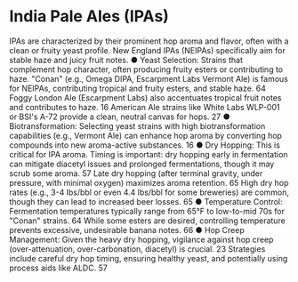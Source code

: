 # India Pale Ales (IPAs)

IPAs are characterized by their prominent hop aroma and flavor, often with a clean or
fruity yeast profile. New England IPAs (NEIPAs) specifically aim for stable haze and
juicy fruit notes.
● Yeast Selection: Strains that complement hop character, often producing fruity
esters or contributing to haze. "Conan" (e.g., Omega DIPA, Escarpment Labs
Vermont Ale) is famous for NEIPAs, contributing tropical and fruity esters, and
stable haze.
64 Foggy London Ale (Escarpment Labs) also accentuates tropical
fruit notes and contributes to haze.
16 American Ale strains like White Labs
WLP-001 or BSI's A-72 provide a clean, neutral canvas for hops.
27
● Biotransformation: Selecting yeast strains with high biotransformation
capabilities (e.g., Vermont Ale) can enhance hop aroma by converting hop
compounds into new aroma-active substances.
16
● Dry Hopping: This is critical for IPA aroma. Timing is important: dry hopping early
in fermentation can mitigate diacetyl issues and prolonged fermentations, though
it may scrub some aroma.
57 Late dry hopping (after terminal gravity, under
pressure, with minimal oxygen) maximizes aroma retention.
65 High dry hop rates
(e.g., 3-4 lbs/bbl or even 4.4 lbs/bbl for some breweries) are common, though
they can lead to increased beer losses.
65
● Temperature Control: Fermentation temperatures typically range from 65°F to
low-to-mid 70s for "Conan" strains.
64 While some esters are desired, controlling
temperature prevents excessive, undesirable banana notes.
66
● Hop Creep Management: Given the heavy dry hopping, vigilance against hop
creep (over-attenuation, over-carbonation, diacetyl) is crucial.
23 Strategies
include careful dry hop timing, ensuring healthy yeast, and potentially using
process aids like ALDC.
57
